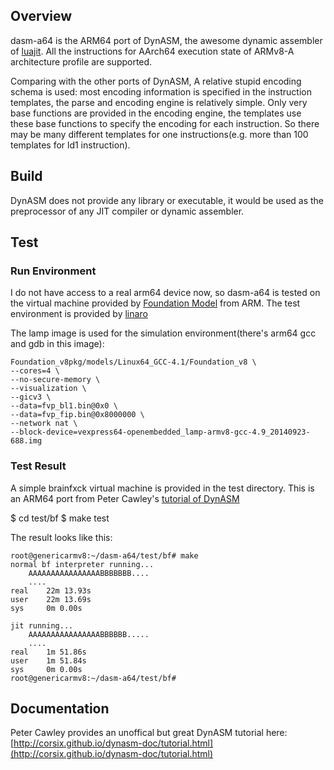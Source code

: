 ## Overview

dasm-a64 is the ARM64 port of DynASM, the awesome dynamic assembler of 
[luajit](http://luajit.org/). All the instructions for AArch64 execution
state of ARMv8-A architecture profile are supported.

Comparing with the other ports of DynASM, A relative stupid encoding
schema is used: most encoding information is specified in the instruction
templates, the parse and encoding engine is relatively simple. Only very base
functions are provided in the encoding engine, the templates use these
base functions to specify the encoding for each instruction. So there may
be many different templates for one instructions(e.g. more than 100 templates
for ld1 instruction).

## Build

DynASM does not provide any library or executable, it would be used as the
preprocessor of any JIT compiler or dynamic assembler.

## Test

### Run Environment

I do not have access to a real arm64 device now, so dasm-a64 is tested on the
virtual machine provided by [Foundation Model](http://www.arm.com/fvp) from ARM.
The test environment is provided by [linaro](http://releases.linaro.org/latest/openembedded/aarch64/)

The lamp image is used for the simulation environment(there's arm64 gcc and gdb in this image):

    Foundation_v8pkg/models/Linux64_GCC-4.1/Foundation_v8 \
    --cores=4 \
    --no-secure-memory \
    --visualization \
    --gicv3 \
    --data=fvp_bl1.bin@0x0 \
    --data=fvp_fip.bin@0x8000000 \
    --network nat \
    --block-device=vexpress64-openembedded_lamp-armv8-gcc-4.9_20140923-688.img

### Test Result

A simple brainfxck virtual machine is provided in the test directory. This is
an ARM64 port from Peter Cawley's [tutorial of DynASM](http://corsix.github.io/dynasm-doc/tutorial.html)

  $ cd test/bf
  $ make test

The result looks like this:

    root@genericarmv8:~/dasm-a64/test/bf# make
    normal bf interpreter running...
        AAAAAAAAAAAAAAAABBBBBBB....
        ....
    real    22m 13.93s
    user    22m 13.69s
    sys     0m 0.00s
    
    jit running...
        AAAAAAAAAAAAAAAABBBBBB.....
        ....
    real    1m 51.86s
    user    1m 51.84s
    sys     0m 0.00s
    root@genericarmv8:~/dasm-a64/test/bf#

## Documentation

Peter Cawley provides an unoffical but great DynASM tutorial here:
[http://corsix.github.io/dynasm-doc/tutorial.html](http://corsix.github.io/dynasm-doc/tutorial.html)
